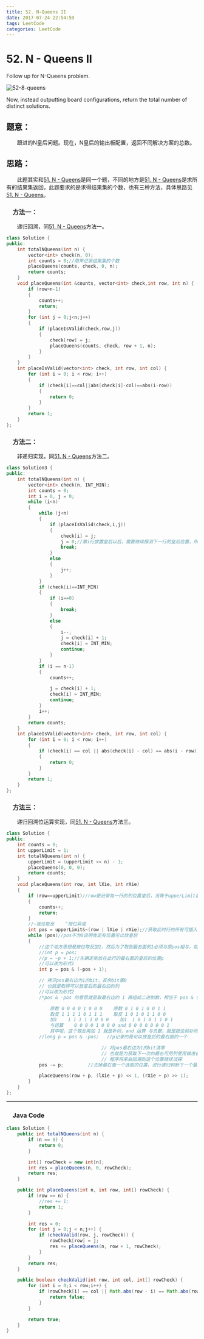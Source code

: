 ```yaml
---
title: 52. N-Queens II
date: 2017-07-24 22:54:59
tags: LeetCode
categories: LeetCode
---
```


# 52. N - Queens II

Follow up for N-Queens problem.

![52-8-queens](/images/52-8-queens.png)

Now, instead outputting board configurations, return the total number of distinct solutions.

<!--more-->

## 题意：

　　跟进的N皇后问题。现在，N皇后的输出板配置，返回不同解决方案的总数。

## 思路：

　　此题其实和[51. N - Queens](http://blog.taoaili999.cn/2017/07/22/51-N-Queens/)是同一个题，不同的地方是[51. N - Queens](http://blog.taoaili999.cn/2017/07/22/51-N-Queens/)是求所有的结果集返回，此题要求的是求得结果集的个数，也有三种方法，具体思路见[51. N - Queens](http://blog.taoaili999.cn/2017/07/22/51-N-Queens/)。

### 　方法一：

　　递归回溯，同[51. N - Queens](http://blog.taoaili999.cn/2017/07/22/51-N-Queens/)方法一。

```c++
class Solution {
public:
	int totalNQueens(int n) {
		vector<int> check(n, 0);
		int counts = 0;//用来记录结果集的个数
		placeQueens(counts, check, 0, n);
		return counts;
	}
	void placeQueens(int &counts, vector<int> check,int row, int n) {
		if (row>n-1)
		{
			counts++;
			return;
		}
		for (int j = 0;j<n;j++)
		{
			if (placeIsValid(check,row,j))
			{
				check[row] = j;
				placeQueens(counts, check, row + 1, n);
			}
		}
	}
	int placeIsValid(vector<int> check, int row, int col) {
		for (int i = 0; i < row; i++)
		{
			if (check[i]==col||abs(check[i]-col)==abs(i-row))
			{
				return 0;
			}
		}
		return 1;
	}
};
```

### 　方法二：

　　非递归实现，同[51. N - Queens](http://blog.taoaili999.cn/2017/07/22/51-N-Queens/)方法二。

```c++
class Solution3 {
public:
	int totalNQueens(int n) {
		vector<int> check(n, INT_MIN);
		int counts = 0;
		int i = 0, j = 0;
		while (i<n)
		{
			while (j<n)
			{
				if (placeIsValid(check,i,j))
				{
					check[i] = j;
					j = 0;//第i行放置皇后以后，需要继续探测下一行的皇后位置，所以此处将j清零，从下一行的第0列开始逐列探测  !!!!!!!!!!!!!!!!!
					break;
				}
				else
				{
					j++;
				}
			}
			if (check[i]==INT_MIN)
			{
				if (i==0)
				{
					break;
				}
				else
				{
					i--;
					j = check[i] + 1;
					check[i] = INT_MIN;
					continue;
				}
			}
			if (i == n-1)
			{
				counts++;

				j = check[i] + 1;
				check[i] = INT_MIN;
				continue;
			}
			i++;
		}
		return counts;
	}
	int placeIsValid(vector<int> check, int row, int col) {
		for (int i = 0; i < row; i++)
		{
			if (check[i] == col || abs(check[i] - col) == abs(i - row))
			{
				return 0;
			}
		}
		return 1;
	}
};
```

### 　方法三：

　　递归回溯位运算实现，同[51. N - Queens](http://blog.taoaili999.cn/2017/07/22/51-N-Queens/)方法三。

```c++
class Solution {
public:
	int counts = 0;
	int upperLimit = 1;
 	int totalNQueens(int n) {
		upperLimit = (upperLimit << n) - 1;
		placeQueens(0, 0, 0);
		return counts;
	}
	void placeQueens(int row, int lXie, int rXie)
	{
		if (row==upperLimit)//row是记录每一行的列位置皇后，当等于upperLimit最大限制的时候说明找到一个满足条件的皇后矩阵
		{
			counts++;
			return;
		}
		//~按位取反    ^按位异或
		int pos = upperLimit&~(row | lXie | rXie);//获取此时行的所有可插入皇后的位置
		while (pos)//pos不为0说明肯定有位置可以放皇后
		{
			//这个地方思想是按位取反加1，然后为了取到最右面的1必须与原pos相与，如果按自己下面的想法没有相与，导致出错
			//int p = pos;
			//p = ~p + 1;//先确定能放在此行的最右面的皇后的位置p
			//可以改为形式1
			int p = pos & (~pos + 1);

			// 拷贝pos最右边为1的bit，其余bit置0  
			// 也就是取得可以放皇后的最右边的列  
			//可以改为形式2
			/*pos & -pos 的意思就是取最右边的 1 再组成二进制数，相当于 pos &（~pos + 1），因为取反以后刚好所有数都是相反的（怎么听着像废话），再加 1 ，就是改变最低位，如果低位的几个数都是1，加的这个 1 就会进上去，一直进到 0 ，在做与运算就和原数对应的 1 重合了。举例可以说明：

				原数 0 0 0 0 1 0 0 0    原数 0 1 0 1 0 0 1 1
				取反 1 1 1 1 0 1 1 1    取反 1 0 1 0 1 1 0 0
				加1    1 1 1 1 1 0 0 0    加1  1 0 1 0 1 1 0 1
				与运算    0 0 0 0 1 0 0 0 and 0 0 0 0 0 0 0 1
				其中呢，这个取反再加 1 就是补码，and 运算 与负数，就是按位和补码与运算。*/
			//long p = pos & -pos;   //p记录的是可以放皇后的最右面的一个                                             

								   // 将pos最右边为1的bit清零  
								   // 也就是为获取下一次的最右可用列使用做准备，  
								   // 程序将来会回溯到这个位置继续试探  
			pos -= p;         //去掉最右面一个选取的位置，进行递归判断下一个最右面皇后的位置        

			placeQueens(row + p, (lXie + p) << 1, (rXie + p) >> 1);
		}
	}
};
```


---------------------------------------------------
### 　Java Code
```Java
class Solution {
    public int totalNQueens(int n) {
        if (n == 0) {
            return 0;
        }

        int[] rowCheck = new int[n];
        int res = placeQueens(n, 0, rowCheck);
        return res;
    }

    public int placeQueens(int n, int row, int[] rowCheck) {
        if (row == n) {
            //res += 1;
            return 1;
        }

        int res = 0;
        for (int j = 0;j < n;j++) {
            if (checkValid(row, j, rowCheck)) {
                rowCheck[row] = j;
                res += placeQueens(n, row + 1, rowCheck);
            }
        }
        return res;
    }

    public boolean checkValid(int row, int col, int[] rowCheck) {
        for (int i = 0;i < row;i++) {
            if (rowCheck[i] == col || Math.abs(row - i) == Math.abs(rowCheck[i] - col)) {
                return false;
            }
        }

        return true;
    }
}
```
